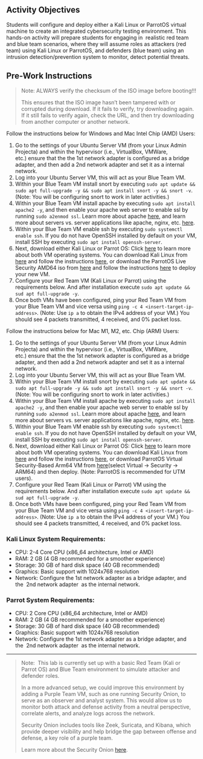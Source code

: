 ## Activity Objectives

Students will configure and deploy either a Kali Linux or ParrotOS virtual machine to create an integrated cybersecurity testing environment. This hands-on activity will prepare students for engaging in  realistic red team and blue team scenarios, where they will assume roles as attackers (red team) using Kali Linux or ParrotOS, and defenders (blue team) using an intrusion detection/prevention system to monitor, detect potential threats.

## Pre-Work Instructions
> Note: ALWAYS verify the checksum of the ISO image before booting!!!
>
> This ensures that the ISO image hasn’t been tampered with or corrupted during download. If it fails to verify, try downloading again. If it still fails to verify again, check the URL, and then try downloading from another computer or another network.

Follow the instructions below for Windows and Mac Intel Chip (AMD) Users:
1. Go to the settings of your Ubuntu Server VM (from your Linux Admin Projecta) and within the hypervisor (i.e., VirtualBox, VMWare, etc.) ensure that the  the 1st network adapter is configured as a bridge adapter, and then add a 2nd network adapter and set it as a internal network.
2. Log into your Ubuntu Server VM, this will act as your Blue Team VM.
3. Within your Blue Team VM install snort by executing `sudo apt update && sudo apt full-upgrade -y && sudo apt install snort -y && snort -v`. (Note: You will be configuring snort to work in later activities.)
4. Within your Blue Team VM install apache by executing `sudo apt install apache2 -y`, and then enable your apache web server to enable ssl by running `sudo a2enmod ssl`. Learn more about apache [here](https://www.sumologic.com/blog/apache-web-server-introduction), and learn more about servers vs. server applications like apache, nginx, etc. [here](https://www.youtube.com/watch?v=VXmvM2QtuMU&t=10s).
5. Within your Blue Team VM enable ssh by executing `sudo systemctl enable ssh`. If you do not have OpenSSH installed by default on your VM, install SSH by executing `sudo apt install openssh-server`.
6. Next, download either Kali Linux or Parrot OS: Click [here](https://www.youtube.com/watch?v=i8TYdptpsKk) to learn more about both VM operating systems. You can download Kali Linux from [here](https://www.kali.org/get-kali/#kali-installer-images) and follow the instructions [here](https://www.kali.org/docs/virtualization/install-virtualbox-guest-vm/), or download the ParrotOS Live Security AMD64 iso from [here](https://parrotsec.org/download/) and follow the instructions [here](https://parrotsec.org/docs/installation/) to deploy your new VM.
7. Configure your Red Team VM (Kali Linux or Parrot) using the requirements below. And after installation execute `sudo apt update && sud apt full-upgrade -y`.
8. Once both VMs have been configured, ping your Red Team VM from your Blue Team VM and vice versa using `ping -c 4 <insert-target-ip-address>`. (Note: Use `ip a` to obtain the IPv4 address of your VM.) You should see 4 packets transmitted, 4 received, and 0% packet loss.
   

Follow the instructions below for Mac M1, M2, etc. Chip (ARM) Users:
1. Go to the settings of your Ubuntu Server VM (from your Linux Admin Projecta) and within the hypervisor (i.e., VirtualBox, VMWare, etc.) ensure that the  the 1st network adapter is configured as a bridge adapter, and then add a 2nd network adapter and set it as a internal network.
2. Log into your Ubuntu Server VM, this will act as your Blue Team VM.
3. Within your Blue Team VM install snort by executing `sudo apt update && sudo apt full-upgrade -y && sudo apt install snort -y && snort -v`. (Note: You will be configuring snort to work in later activities.)
4. Within your Blue Team VM install apache by executing `sudo apt install apache2 -y`, and then enable your apache web server to enable ssl by running `sudo a2enmod ssl`. Learn more about apache [here](https://www.sumologic.com/blog/apache-web-server-introduction), and learn more about servers vs. server applications like apache, nginx, etc. [here](https://www.youtube.com/watch?v=VXmvM2QtuMU&t=10s).
5. Within your Blue Team VM enable ssh by executing `sudo systemctl enable ssh`. If you do not have OpenSSH installed by default on your VM, install SSH by executing `sudo apt install openssh-server`.
6. Next, download either Kali Linux or Parrot OS: Click [here](https://www.youtube.com/watch?v=i8TYdptpsKk) to learn more about both VM operating systems. You can download Kali Linux from [here](https://www.kali.org/get-kali/#kali-installer-images) and follow the instructions [here](https://www.kali.org/docs/virtualization/install-virtualbox-guest-vm/), or download ParrotOS Virtual Security-Based Arm64 VM from [here](https://parrotsec.org/download/)(select Virtual -> Security -> ARM64) and then deploy. (Note: ParrotOS is recommended for UTM users).
7. Configure your Red Team (Kali Linux or Parrot) VM using the requirements below. And after installation execute `sudo apt update && sud apt full-upgrade -y`.
8. Once both VMs have been configured, ping your Red Team VM from your Blue Team VM and vice versa using `ping -c 4 <insert-target-ip-address>`. (Note: Use `ip a` to obtain the IPv4 address of your VM.) You should see 4 packets transmitted, 4 received, and 0% packet loss.

### Kali Linux System Requirements:

- CPU: 2-4 Core CPU (x86_64 architecture, Intel or AMD)
- RAM: 2 GB (4 GB recommended for a smoother experience)
- Storage: 30 GB of hard disk space (40 GB recommended)
- Graphics: Basic support with 1024x768 resolution
- Network: Configure the 1st network adapter as a bridge adapter, and the  2nd network adapter  as the internal network. 

### Parrot System Requirements:

- CPU: 2 Core CPU (x86_64 architecture, Intel or AMD)
- RAM: 2 GB (4 GB recommended for a smoother experience)
- Storage: 30 GB of hard disk space (40 GB recommended)
- Graphics: Basic support with 1024x768 resolution
- Network: Configure the 1st network adapter as a bridge adapter, and the  2nd network adapter  as the internal network. 

------
> Note:  This lab is currently set up with a basic Red Team (Kali or Parrot OS) and Blue Team environment to simulate attacker and defender roles.
>
> In a more advanced setup, we could improve this environment by adding a Purple Team VM, such as one running Security Onion, to serve as an observer and analyst system. This would allow us to monitor both attack and defense activity from a neutral perspective, correlate alerts, and analyze logs across the network.
>
> Security Onion includes tools like Zeek, Suricata, and Kibana, which provide deeper visibility and help bridge the gap between offense and defense, a key role of a purple team.
>
> Learn more about the Security Onion [here](https://docs.securityonion.net/en/2.4/about.html).
